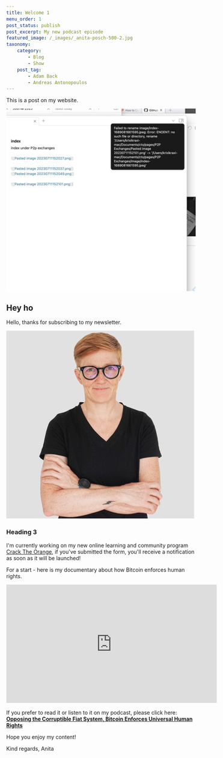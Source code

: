 ```yaml
---
title: Welcome 1
menu_order: 1
post_status: publish
post_excerpt: My new podcast episode
featured_image: /_images/_anita-posch-500-2.jpg
taxonomy:
    category:
        - Blog
        - Show
    post_tag:
        - Adam Back
        - Andreas Antonopoulos
---
```


This is a post on my website.


![](_images/Blue%20Wallet-1.jpeg)

## Hey ho

Hello, thanks for subscribing to my newsletter.

![Anita Posch](/_images/_anita-posch-500-2.jpg "Anita Posch")

### Heading 3

I'm currently working on my new online learning and community program [Crack The Orange](https://cracktheorange.com), if you've submitted the form, you'll receive a notification as soon as it will be launched!

For a start - here is my documentary about how Bitcoin enforces human rights.

<iframe width="560" height="315" src="https://www.youtube.com/embed/AXLiwrrk3sk" title="YouTube video player" frameborder="0" allow="accelerometer; autoplay; clipboard-write; encrypted-media; gyroscope; picture-in-picture; web-share" allowfullscreen></iframe>

If you prefer to read it or listen to it on my podcast, please click here:
**[Opposing the Corruptible Fiat System, Bitcoin Enforces Universal Human Rights](https://anitaposch.com/bitcoin-enforces-human-rights)**

Hope you enjoy my content!

Kind regards, Anita